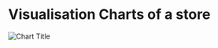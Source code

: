 # Visualisation Charts of a store
![Chart Title](https://res.cloudinary.com/dqwly03el/image/upload/v1693388698/visualisation_charts_lu5p0c.png)

